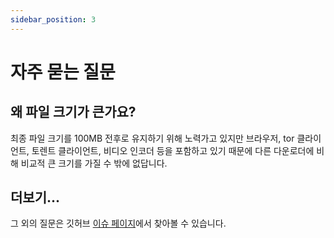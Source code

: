 ```yaml
---
sidebar_position: 3
---
```


# 자주 묻는 질문

## 왜 파일 크기가 큰가요?

최종 파일 크기를 100MB 전후로 유지하기 위해 노력가고 있지만 브라우저, tor 클라이언트, 토렌트 클라이언트, 비디오 인코더 등을 포함하고 있기 때문에 다른 다운로더에 비해 비교적 큰 크기를 가질 수 밖에 없답니다.

## 더보기...

그 외의 질문은 깃허브 [이슈 페이지](https://github.com/Mocha-Downloader/mocha-downloader/labels/question)에서 찾아볼 수 있습니다.
